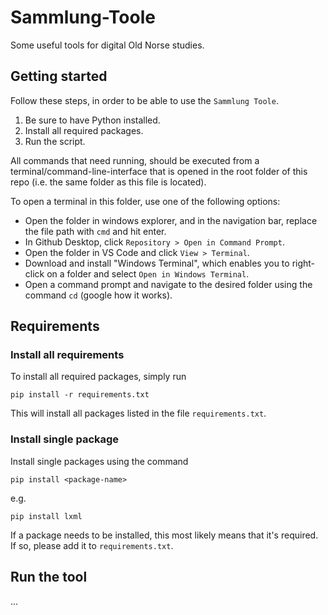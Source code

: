 # Sammlung-Toole

Some useful tools for digital Old Norse studies.


## Getting started

Follow these steps, in order to be able to use the `Sammlung Toole`.

1. Be sure to have Python installed.
2. Install all required packages.
3. Run the script.
<!-- TODO: How to run it - streamlit -->

All commands that need running, should be executed from a terminal/command-line-interface that is opened in the root folder of this repo (i.e. the same folder as this file is located).

To open a terminal in this folder, use one of the following options:

- Open the folder in windows explorer, and in the navigation bar, replace the file path with `cmd` and hit enter.
- In Github Desktop, click `Repository > Open in Command Prompt`.
- Open the folder in VS Code and click `View > Terminal`.
- Download and install "Windows Terminal", which enables you to right-click on a folder and select `Open in Windows Terminal`.
- Open a command prompt and navigate to the desired folder using the command `cd` (google how it works).


## Requirements

### Install all requirements

To install all required packages, simply run

```
pip install -r requirements.txt
```

This will install all packages listed in the file `requirements.txt`.


### Install single package

Install single packages using the command

```
pip install <package-name>
```

e.g.

```
pip install lxml
```

If a package needs to be installed, this most likely means that it's required. If so, please add it to `requirements.txt`.


## Run the tool

...

<!-- TODO: How to run it? -->

